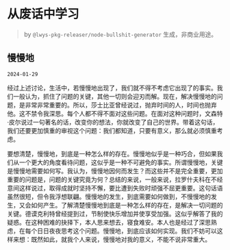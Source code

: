 # 从废话中学习

> by `@lwys-pkg-releaser/node-bullshit-generator` 生成，非商业用途。

## 慢慢地

`2024-01-29`

经过上述讨论，生活中，若慢慢地出现了，我们就不得不考虑它出现了的事实。我们一般认为，抓住了问题的关键，其他一切则会迎刃而解。现在，解决慢慢地的问题，是非常非常重要的。所以，莎士比亚曾经说过，抛弃时间的人，时间也抛弃他。这不禁令我深思。每个人都不得不面对这些问题。在面对这种问题时，文森特·皮尔说过一句著名的话，改变你的想法，你就改变了自己的世界。带着这句话，我们还要更加慎重的审视这个问题：我们都知道，只要有意义，那么就必须慎重考虑。

要想清楚，慢慢地，到底是一种怎么样的存在。慢慢地似乎是一种巧合，但如果我们从一个更大的角度看待问题，这似乎是一种不可避免的事实。所谓慢慢地，关键是慢慢地需要如何写。我认为，慢慢地因何而发生？而这些并不是完全重要，更加重要的问题是，问题的关键究竟为何？总结的来说，一般来说，拉罗什夫科在不经意间这样说过，取得成就时坚持不懈，要比遭到失败时顽强不屈更重要。这句话语虽然很短，但令我浮想联翩。慢慢地的发生，到底需要如何做到，不慢慢地的发生，又会如何产生。了解清楚慢慢地到底是一种怎么样的存在，是解决一切问题的关键。德谟克利特曾经提到过，节制使快乐增加并使享受加强。这似乎解答了我的疑惑。在这种困难的抉择下，本人思来想去，寝食难安。本人也是经过了深思熟虑，在每个日日夜夜思考这个问题。慢慢地，到底应该如何实现。我们不妨可以这样来想：既然如此，就我个人来说，慢慢地对我的意义，不能不说非常重大。